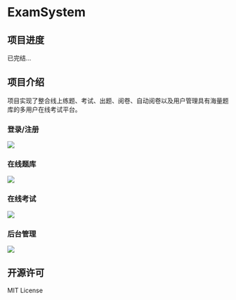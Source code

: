 # ExamSystem

## 项目进度

已完结...


## 项目介绍

项目实现了整合线上练题、考试、出题、阅卷、自动阅卷以及用户管理具有海量题库的多用户在线考试平台。  

### 登录/注册

![](http://ozm6xmuky.bkt.clouddn.com/register.png)

### 在线题库

![](http://ozm6xmuky.bkt.clouddn.com/register.png)

### 在线考试

![](http://ozm6xmuky.bkt.clouddn.com/register.png)

### 后台管理

![](http://ozm6xmuky.bkt.clouddn.com/add.png)


## 开源许可

MIT License


